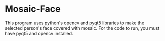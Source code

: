 # Mosaic-Face
 This program uses python's opencv and pyqt5 libraries to make the selected person's face covered with mosaic.
 For the code to run, you must have pyqt5 and opencv installed.
